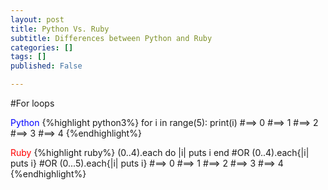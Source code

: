 ```yaml
---
layout: post
title: Python Vs. Ruby
subtitle: Differences between Python and Ruby
categories: []
tags: []
published: False

---
```

#For loops

<font color="blue">Python</font>
{%highlight python3%}
for i in range(5):
 print(i)
#==> 0
#==> 1
#==> 2
#==> 3
#==> 4
{%endhighlight%}

<font color="red">Ruby</font>
{%highlight ruby%}
(0..4).each do |i| puts i end
#OR
(0..4).each{|i| puts i}
#OR
(0...5).each{|i| puts i}
#==> 0
#==> 1
#==> 2
#==> 3
#==> 4
{%endhighlight%}